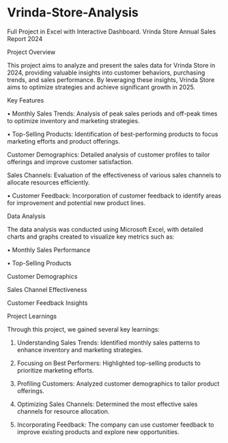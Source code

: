 # Vrinda-Store-Analysis
Full Project in Excel with Interactive Dashboard.
Vrinda Store Annual Sales Report 2024

Project Overview

This project aims to analyze and present the sales data for Vrinda Store in 2024, providing valuable insights into customer behaviors, purchasing trends, and sales performance. By leveraging these insights, Vrinda Store aims to optimize strategies and achieve significant growth in 2025.

Key Features

• Monthly Sales Trends: Analysis of peak sales periods and off-peak times to optimize inventory and marketing strategies.

• Top-Selling Products: Identification of best-performing products to focus marketing efforts and product offerings.

Customer Demographics: Detailed analysis of customer profiles to tailor offerings and improve customer satisfaction.

Sales Channels: Evaluation of the effectiveness of various sales channels to allocate resources efficiently.

• Customer Feedback: Incorporation of customer feedback to identify areas for improvement and potential new product lines.

Data Analysis

The data analysis was conducted using Microsoft Excel, with detailed charts and graphs created to visualize key metrics such as:

• Monthly Sales Performance

• Top-Selling Products

Customer Demographics

Sales Channel Effectiveness

Customer Feedback Insights

Project Learnings

Through this project, we gained several key learnings:

1. Understanding Sales Trends: Identified monthly sales patterns to enhance inventory and marketing strategies.

2. Focusing on Best Performers: Highlighted top-selling products to prioritize marketing efforts.

3. Profiling Customers: Analyzed customer demographics to tailor product offerings.

4. Optimizing Sales Channels: Determined the most effective sales channels for resource allocation.

5. Incorporating Feedback: The company can use customer feedback to improve existing products and explore new opportunities.
